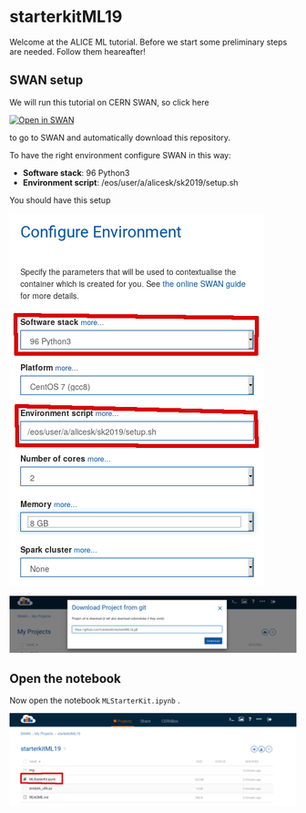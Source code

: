 # starterkitML19

Welcome at the ALICE ML tutorial. Before we start some preliminary steps are needed. Follow them heareafter!

## SWAN setup

We will run this tutorial on CERN SWAN, so click here

[![Open in SWAN](https://swanserver.web.cern.ch/swanserver/images/badge_swan_white_150.png)](https://cern.ch/swanserver/cgi-bin/go?projurl=https://github.com/fcatalan92/starterkitML19.git)

to go to SWAN and automatically download this repository.

To have the right environment configure SWAN in this way:

- **Software stack**: 96 Python3
- **Environment script**: /eos/user/a/alicesk/sk2019/setup.sh

You should have this setup

![swan_conf](img/swan_configuration_highlight.png)

![repo](img/insert_repo.png)

## Open the notebook

Now open the notebook `MLStarterKit.ipynb` .

![notebook](img/notebook.png)
